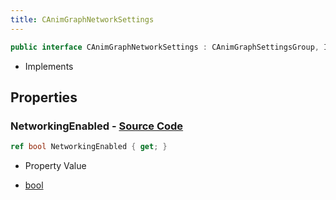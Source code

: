 ```yaml
---
title: CAnimGraphNetworkSettings
---
```


```csharp
public interface CAnimGraphNetworkSettings : CAnimGraphSettingsGroup, ISchemaClass<CAnimGraphSettingsGroup>, ISchemaClass<CAnimGraphNetworkSettings>, ISchemaField, ISchemaClass, INativeHandle
```

- Implements

## Properties

### **NetworkingEnabled** - [Source Code](https://github.com/swiftly-solution/swiftlys2/blob/main/managed/src/SwiftlyS2.Generated/Schemas/Interfaces/CAnimGraphNetworkSettings.cs#L16)

```csharp
ref bool NetworkingEnabled { get; }
```

- Property Value

- [bool](https://learn.microsoft.com/dotnet/api/system.boolean)

